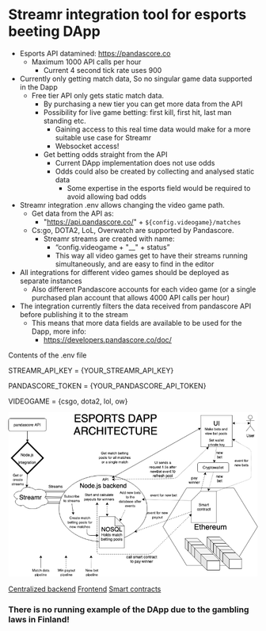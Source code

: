 # Streamr integration tool for esports beeting DApp
* Esports API datamined: https://pandascore.co
    * Maximum 1000 API calls per hour
        * Current 4 second tick rate uses 900
* Currently only getting match data, So no singular game data supported in the Dapp
    * Free tier API only gets static match data.
        * By purchasing a new tier you can get more data from the API
        * Possibility for live game betting: first kill, first hit, last man standing etc.
            * Gaining access to this real time data would make for a more suitable use case for Streamr
            * Websocket access!
        * Get betting odds straight from the API
            * Current DApp implementation does not use odds
            * Odds could also be created by collecting and analysed static data 
                * Some expertise in the esports field would be required to avoid allowing bad odds
* Streamr integration .env allows changing the video game path.
    * Get data from the API as:
        * "https://api.pandascore.co/" + `${config.videogame}/matches`
    * Cs:go, DOTA2, LoL, Overwatch are supported by Pandascore.
        * Streamr streams are created with name:
            * “config.videogame + "__" + status”
            * This way all video games get to have their streams running simultaneously, and are easy to find in the editor
* All integrations for different video games should be deployed as separate instances
    * Also different Pandascore accounts for each video game (or a single purchased plan account that allows 4000 API calls per hour)
* The integration currently filters the data received from pandascore API before publishing it to the stream
    * This means that more data fields are available to be used for the Dapp, more info: 
        * https://developers.pandascore.co/doc/


Contents of the .env file

STREAMR_API_KEY = {YOUR_STREAMR_API_KEY}

PANDASCORE_TOKEN = {YOUR_PANDASCORE_API_TOKEN}

VIDEOGAME = {csgo, dota2, lol, ow}

![DApp architecture](./docs/esports_streamr_integration.png)

[Centralized backend]()
[Frontend]()
[Smart contracts]()

### There is no running example of the DApp due to the gambling laws in Finland!